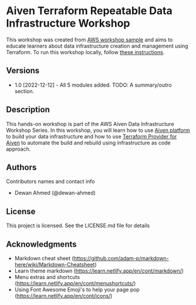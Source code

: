 # Aiven Terraform Repeatable Data Infrastructure Workshop

This workshop was created from [AWS workshop sample](https://aws-samples.github.io/aws-modernization-workshop-sample) and aims to educate learners about data infrastructure creation and management using Terraform. To run this workshop locally, follow [these instructions](https://aws-samples.github.io/aws-modernization-workshop-sample/20_build/3_testing/).

## Versions
 * 1.0 [2022-12-12] - All 5 modules added. TODO: A summary/outro section.    

## Description

 This hands-on workshop is part of the AWS Aiven Data Infrastructure Workshop Series. In this workshop, you will learn how to use [Aiven platform](https://console.aiven.io/signup/email) to build your data infrastructure and how to use [Terraform Provider for Aiven](https://registry.terraform.io/providers/aiven/aiven/latest/docs) to automate the build and rebuild using infrastructure as code approach. 

## Authors

Contributors names and contact info

* Dewan Ahmed (@dewan-ahmed)

## License

This project is licensed. See the LICENSE.md file for details

## Acknowledgments

* Markdown cheat sheet (https://github.com/adam-p/markdown-here/wiki/Markdown-Cheatsheet)
* Learn theme markdown (https://learn.netlify.app/en/cont/markdown/)
* Menu extras and shortcuts (https://learn.netlify.app/en/cont/menushortcuts/) 
* Using Font Awesome Emoji's to help your page pop (https://learn.netlify.app/en/cont/icons/)
